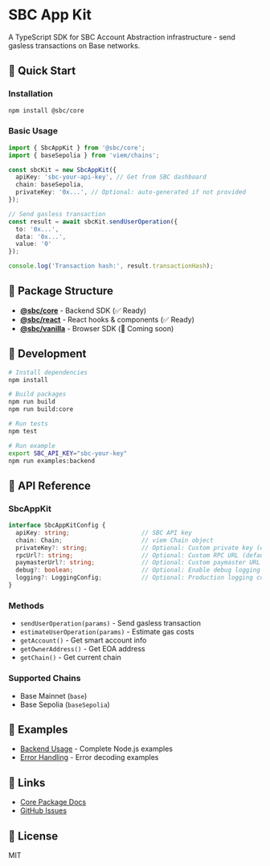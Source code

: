 # SBC App Kit

A TypeScript SDK for SBC Account Abstraction infrastructure - send gasless transactions on Base networks.

## 🚀 Quick Start

### Installation

```bash
npm install @sbc/core
```

### Basic Usage

```typescript
import { SbcAppKit } from '@sbc/core';
import { baseSepolia } from 'viem/chains';

const sbcKit = new SbcAppKit({
  apiKey: 'sbc-your-api-key', // Get from SBC dashboard
  chain: baseSepolia,
  privateKey: '0x...', // Optional: auto-generated if not provided
});

// Send gasless transaction
const result = await sbcKit.sendUserOperation({
  to: '0x...',
  data: '0x...',
  value: '0'
});

console.log('Transaction hash:', result.transactionHash);
```

## 📁 Package Structure

- **[@sbc/core](./packages/core)** - Backend SDK (✅ Ready)
- **[@sbc/react](./packages/react)** - React hooks & components (✅ Ready)
- **[@sbc/vanilla](./packages/vanilla)** - Browser SDK (🚧 Coming soon)

## 🔧 Development

```bash
# Install dependencies
npm install

# Build packages
npm run build
npm run build:core

# Run tests
npm test

# Run example
export SBC_API_KEY="sbc-your-key"
npm run examples:backend
```

## 📖 API Reference

### SbcAppKit

```typescript
interface SbcAppKitConfig {
  apiKey: string;                    // SBC API key
  chain: Chain;                      // viem Chain object
  privateKey?: string;               // Optional: Custom private key (default: auto-generated)
  rpcUrl?: string;                   // Optional: Custom RPC URL (default: chain's default RPC)
  paymasterUrl?: string;             // Optional: Custom paymaster URL (default: SBC's paymaster)
  debug?: boolean;                   // Optional: Enable debug logging (default: false)
  logging?: LoggingConfig;           // Optional: Production logging configuration (default: disabled)
}
```

### Methods

- `sendUserOperation(params)` - Send gasless transaction
- `estimateUserOperation(params)` - Estimate gas costs
- `getAccount()` - Get smart account info
- `getOwnerAddress()` - Get EOA address
- `getChain()` - Get current chain

### Supported Chains

- Base Mainnet (`base`)
- Base Sepolia (`baseSepolia`)

## 📝 Examples

- [Backend Usage](./examples/backend) - Complete Node.js examples
- [Error Handling](./examples/backend/error-handling-demo.ts) - Error decoding examples

## 🔗 Links

- [Core Package Docs](./packages/core)
- [GitHub Issues](https://github.com/stablecoinxyz/app-kit/issues)

## 📄 License

MIT
